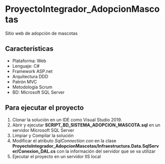 # ProyectoIntegrador_AdopcionMascotas
Sitio web de adopción de mascotas
## Características
- Plataforma: Web
- Lenguaje: C#
- Framework ASP.net
- Arquitectura DDD
- Patrón MVC
- Metodología Scrum
- BD: Microsoft SQL Server 
## Para ejecutar el proyecto
1. Clonar la solución en un IDE como Visual Studio 2019.
1. Abrir y ejecutar **SCRIPT_BD_SISTEMA_ADOPCION_MASCOTA.sql** en un servidor Microsoft SQL Server
1. Limpiar y Compilar la solución
1. Modificar el atributo *SqlConnection con* en la clase **ProyectoIntegrador_AdopcionMascotas/Infraestructura.Data.SqlServer/Conexion_DAL.cs** 
con la información del servidor que se va utilizar
1. Ejecutar el proyecto en un servidor IIS local
